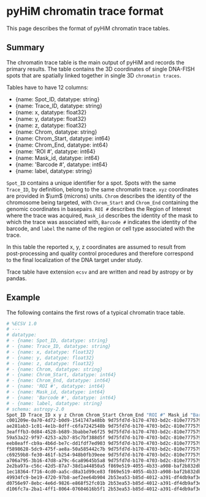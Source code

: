 # pyHiM chromatin trace format

This page describes the format of pyHiM chromatin trace tables.

## Summary

The chromatin trace table is the main output of pyHiM and records the primary results. The table contains the 3D coordinates of single DNA-FISH spots that are spatially linked together in single 3D `chromatin traces`.

Tables have to have 12 columns:
- {name: Spot_ID, datatype: string}
- {name: Trace_ID, datatype: string}
- {name: x, datatype: float32}
- {name: y, datatype: float32}
- {name: z, datatype: float32}
- {name: Chrom, datatype: string}
- {name: Chrom_Start, datatype: int64}
- {name: Chrom_End, datatype: int64}
- {name: 'ROI #', datatype: int64}
- {name: Mask_id, datatype: int64}
- {name: 'Barcode #', datatype: int64}
- {name: label, datatype: string}

`Spot_ID` contains a unique identifier for a spot. Spots with the same `Trace_ID`, by definition, belong to the same chromatin trace. `xyz` coordinates are provided in $\um$ (microns) units. `Chrom` describes the identity of the chromosome being targeted, with `Chrom_Start` and `Chrom_End` containing the genomic coordinates in basepairs. `ROI #` describes the Region of Interest where the trace was acquired, `Mask_id` describes the identity of the mask to which the trace was associated with, `Barcode #` indicates the identity of the barcode, and `label` the name of the region or cell type associated with the trace.

In this table the reported x, y, z coordinates are assumed to result from post-processing and quality control procedures and therefore correspond to the final localization of the DNA target under study.

Trace table have extension `ecsv` and are written and read by astropy or by pandas.

## Example

The following contains the first rows of a typical chromatin trace table.

```bash
# %ECSV 1.0
# ---
# datatype:
# - {name: Spot_ID, datatype: string}
# - {name: Trace_ID, datatype: string}
# - {name: x, datatype: float32}
# - {name: y, datatype: float32}
# - {name: z, datatype: float32}
# - {name: Chrom, datatype: string}
# - {name: Chrom_Start, datatype: int64}
# - {name: Chrom_End, datatype: int64}
# - {name: 'ROI #', datatype: int64}
# - {name: Mask_id, datatype: int64}
# - {name: 'Barcode #', datatype: int64}
# - {name: label, datatype: string}
# schema: astropy-2.0
Spot_ID Trace_ID x y z Chrom Chrom_Start Chrom_End "ROI #" Mask_id "Barcode #" label
c001209e-0a70-4d72-b0d9-1541747a48bb 9d75fd7d-b170-4703-bd2c-810e77757990 100.532814 10.439153 10.996869 xxxxx 0 999999999 17 12 3 OK107
ae281ab3-1c01-4e1b-8dff-c6fa7242548b 9d75fd7d-b170-4703-bd2c-810e77757990 100.79655 10.506308 11.150922 xxxxx 0 999999999 17 12 12 OK107
3eafffb3-0d84-4528-b689-3babbe7e6f25 9d75fd7d-b170-4703-bd2c-810e77757990 100.55611 10.479042 11.213325 xxxxx 0 999999999 17 12 10 OK107
59a53a22-9f97-4253-a2b7-85c7bf388d5f 9d75fd7d-b170-4703-bd2c-810e77757990 100.588234 10.45398 11.16187 xxxxx 0 999999999 17 12 708 OK107
eeb8eaff-cb9a-4b6d-be7c-dd1fdf7ed903 9d75fd7d-b170-4703-bd2c-810e77757990 100.54249 10.473159 11.117058 xxxxx 0 999999999 17 12 8 OK107
f5898628-5dc9-475f-ae8a-50a585442c7b 9d75fd7d-b170-4703-bd2c-810e77757990 100.62601 10.43174 11.196201 xxxxx 0 999999999 17 12 639 OK107
c69259b8-fe30-461f-b254-948b0fb39eee 9d75fd7d-b170-4703-bd2c-810e77757990 100.50262 10.438758 11.308915 xxxxx 0 999999999 17 12 11 OK107
a706a795-3b16-47d8-a79c-6ca89645b5a8 9d75fd7d-b170-4703-bd2c-810e77757990 100.492516 10.462756 11.23178 xxxxx 0 999999999 17 12 9 OK107
2e2ba97a-c56c-42d5-87a7-38d1a44850a5 f869e519-4055-4b33-a908-baf2b832db2f 86.96675 166.51755 9.938585 xxxxx 0 999999999 17 17 17 OK107
1ec18364-f716-4cd0-aa5c-d8a31d99ce83 f869e519-4055-4b33-a908-baf2b832db2f 86.920494 166.58627 9.994431 xxxxx 0 999999999 17 17 16 OK107
49934fc9-be19-4720-97b8-aef2ee64b904 2b53ea53-b85d-4012-a391-df4db9af3e4b 107.340935 68.58549 9.746644 xxxxx 0 999999999 17 36 20 OK107
d0756e97-8ebc-4e6d-9826-e868f52fc01b 2b53ea53-b85d-4012-a391-df4db9af3e4b 107.22091 68.564255 9.5504875 xxxxx 0 999999999 17 36 708 OK107
d106fc7a-2ba1-4ff1-8064-07604616b5f1 2b53ea53-b85d-4012-a391-df4db9af3e4b 107.28838 68.52376 9.712829 xxxxx 0 999999999 17 36 21 OK107

```
